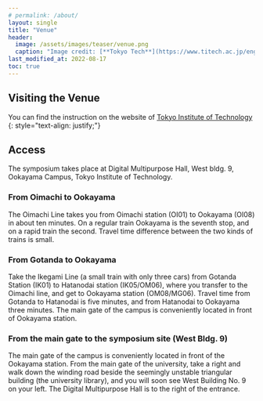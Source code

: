 ```yaml
---
# permalink: /about/
layout: single
title: "Venue"
header:
  image: /assets/images/teaser/venue.png
  caption: "Image credit: [**Tokyo Tech**](https://www.titech.ac.jp/english)"
last_modified_at: 2022-08-17
toc: true
---
```


## Visiting the Venue

You can find the instruction on the website of [Tokyo Institute of Technology](https://www.titech.ac.jp/english/0/maps)
{: style="text-align: justify;"}

## Access

The symposium takes place at Digital Multipurpose Hall, West bldg. 9, Ookayama Campus, Tokyo Institute of Technology.

### From Oimachi to Ookayama

The Oimachi Line takes you from Oimachi station (OI01) to Ookayama (OI08) in about ten minutes.  On a regular train Ookayama is the seventh stop, and on a rapid train the second.  Travel time difference between the two kinds of trains is small.

### From Gotanda to Ookayama

Take the Ikegami Line (a small train with only three cars) from Gotanda Station (IK01) to Hatanodai station (IK05/OM06), where you transfer to the Oimachi line, and get to Ookayama station (OM08/MG06).  Travel time from Gotanda to Hatanodai is five minutes, and from Hatanodai to Ookayama three minutes.  The main gate of the campus is conveniently located in front of Ookayama station.

### From the main gate to the symposium site (West Bldg. 9)

The main gate of the campus is conveniently located in front of the Ookayama station.  From the main gate of the university, take a right and walk down the winding road beside the seemingly unstable triangular building (the university library), and you will soon see West Building No. 9 on your left.  The Digital Multipurpose Hall is to the right of the entrance.
